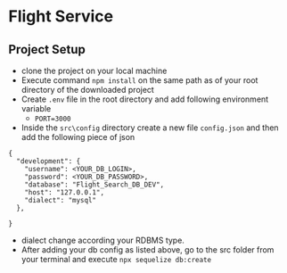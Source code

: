 # Flight Service

## Project Setup
- clone the project on your local machine 
- Execute command `npm install` on the same path as of your root directory of the downloaded project
- Create `.env` file in the root  directory and add following environment variable
  - `PORT=3000`
- Inside the `src\config` directory create a new file `config.json` and then add the following piece of json
```
{
  "development": {
    "username": <YOUR_DB_LOGIN>,
    "password": <YOUR_DB_PASSWORD>,
    "database": "Flight_Search_DB_DEV",
    "host": "127.0.0.1",
    "dialect": "mysql"
  },
  
}
```
- dialect change according your RDBMS type.
- After adding your db config as listed above, go to the src folder from your terminal and execute `npx sequelize db:create`